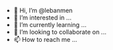 - 👋 Hi, I’m @lebanmen
- 👀 I’m interested in ...
- 🌱 I’m currently learning ...
- 💞️ I’m looking to collaborate on ...
- 📫 How to reach me ...

<!---
lebanmen/lebanmen is a ✨ special ✨ repository because its `README.md` (this file) appears on your GitHub profile.
You can click the Preview link to take a look at your changes.
--->
